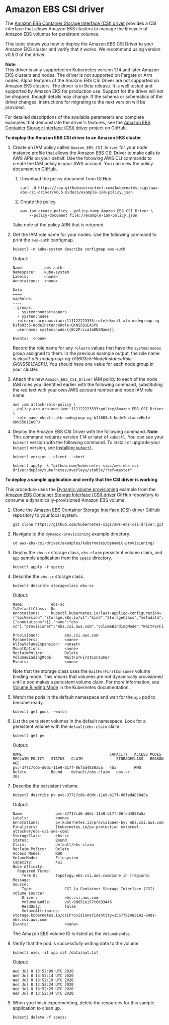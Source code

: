 # Amazon EBS CSI driver<a name="ebs-csi"></a>

The [Amazon EBS Container Storage Interface \(CSI\) driver](https://github.com/kubernetes-sigs/aws-ebs-csi-driver) provides a CSI interface that allows Amazon EKS clusters to manage the lifecycle of Amazon EBS volumes for persistent volumes\.

This topic shows you how to deploy the Amazon EBS CSI Driver to your Amazon EKS cluster and verify that it works\. We recommend using version v0\.5\.0 of the driver\.

**Note**  
This driver is only supported on Kubernetes version 1\.14 and later Amazon EKS clusters and nodes\. The driver is not supported on Fargate or Arm nodes\. Alpha features of the Amazon EBS CSI Driver are not supported on Amazon EKS clusters\. The driver is in Beta release\. It is well tested and supported by Amazon EKS for production use\. Support for the driver will not be dropped, though details may change\. If the schema or schematics of the driver changes, instructions for migrating to the next version will be provided\.

For detailed descriptions of the available parameters and complete examples that demonstrate the driver's features, see the [Amazon EBS Container Storage Interface \(CSI\) driver](https://github.com/kubernetes-sigs/aws-ebs-csi-driver) project on GitHub\.

**To deploy the Amazon EBS CSI driver to an Amazon EKS cluster**

1. Create an IAM policy called `Amazon_EBS_CSI_Driver` for your node instance profile that allows the Amazon EBS CSI Driver to make calls to AWS APIs on your behalf\. Use the following AWS CLI commands to create the IAM policy in your AWS account\. You can view the policy document [on GitHub](https://github.com/kubernetes-sigs/aws-ebs-csi-driver/blob/v0.5.0/docs/example-iam-policy.json)\.

   1. Download the policy document from GitHub\.

      ```
      curl -O https://raw.githubusercontent.com/kubernetes-sigs/aws-ebs-csi-driver/v0.5.0/docs/example-iam-policy.json
      ```

   1. Create the policy\.

      ```
      aws iam create-policy --policy-name Amazon_EBS_CSI_Driver \
          --policy-document file://example-iam-policy.json
      ```

   Take note of the policy ARN that is returned\.

1. Get the IAM role name for your nodes\. Use the following command to print the `aws-auth` configmap\.

   ```
   kubectl -n kube-system describe configmap aws-auth
   ```

   Output:

   ```
   Name:         aws-auth
   Namespace:    kube-system
   Labels:       <none>
   Annotations:  <none>
   
   Data
   ====
   mapRoles:
   ----
   - groups:
     - system:bootstrappers
     - system:nodes
     rolearn: arn:aws:iam::111122223333:role/eksctl-alb-nodegroup-ng-b1f603c5-NodeInstanceRole-GKNS581EASPU
     username: system:node:{{EC2PrivateDNSName}}
   
   Events:  <none>
   ```

   Record the role name for any `rolearn` values that have the `system:nodes` group assigned to them\. In the previous example output, the role name is *eksctl\-alb\-nodegroup\-ng\-b1f603c5\-NodeInstanceRole\-GKNS581EASPU*\. You should have one value for each node group in your cluster\.

1. Attach the new `Amazon_EBS_CSI_Driver` IAM policy to each of the node IAM roles you identified earlier with the following command, substituting the red text with your own AWS account number and node IAM role name\.

   ```
   aws iam attach-role-policy \
   --policy-arn arn:aws:iam::111122223333:policy/Amazon_EBS_CSI_Driver \
   --role-name eksctl-alb-nodegroup-ng-b1f603c5-NodeInstanceRole-GKNS581EASPU
   ```

1. Deploy the Amazon EBS CSI Driver with the following command\.
**Note**  
This command requires version 1\.14 or later of `kubectl`\. You can see your `kubectl` version with the following command\. To install or upgrade your `kubectl` version, see [Installing `kubectl`](install-kubectl.md)\.  

   ```
   kubectl version --client --short
   ```

   ```
   kubectl apply -k "github.com/kubernetes-sigs/aws-ebs-csi-driver/deploy/kubernetes/overlays/stable/?ref=master"
   ```

**To deploy a sample application and verify that the CSI driver is working**

This procedure uses the [Dynamic volume provisioning](https://github.com/kubernetes-sigs/aws-ebs-csi-driver/tree/master/examples/kubernetes/dynamic-provisioning) example from the [Amazon EBS Container Storage Interface \(CSI\) driver](https://github.com/kubernetes-sigs/aws-ebs-csi-driver) GitHub repository to consume a dynamically\-provisioned Amazon EBS volume\.

1. Clone the [Amazon EBS Container Storage Interface \(CSI\) driver](https://github.com/kubernetes-sigs/aws-ebs-csi-driver) GitHub repository to your local system\.

   ```
   git clone https://github.com/kubernetes-sigs/aws-ebs-csi-driver.git
   ```

1. Navigate to the `dynamic-provisioning` example directory\.

   ```
   cd aws-ebs-csi-driver/examples/kubernetes/dynamic-provisioning/
   ```

1. Deploy the `ebs-sc` storage class, `ebs-claim` persistent volume claim, and `app` sample application from the `specs` directory\.

   ```
   kubectl apply -f specs/
   ```

1. Describe the `ebs-sc` storage class\.

   ```
   kubectl describe storageclass ebs-sc
   ```

   Output:

   ```
   Name:            ebs-sc
   IsDefaultClass:  No
   Annotations:     kubectl.kubernetes.io/last-applied-configuration={"apiVersion":"storage.k8s.io/v1","kind":"StorageClass","metadata":{"annotations":{},"name":"ebs-sc"},"provisioner":"ebs.csi.aws.com","volumeBindingMode":"WaitForFirstConsumer"}
   
   Provisioner:           ebs.csi.aws.com
   Parameters:            <none>
   AllowVolumeExpansion:  <unset>
   MountOptions:          <none>
   ReclaimPolicy:         Delete
   VolumeBindingMode:     WaitForFirstConsumer
   Events:                <none>
   ```

   Note that the storage class uses the `WaitForFirstConsumer` volume binding mode\. This means that volumes are not dynamically provisioned until a pod makes a persistent volume claim\. For more information, see [Volume Binding Mode](https://kubernetes.io/docs/concepts/storage/storage-classes/#volume-binding-mode) in the Kubernetes documentation\.

1. Watch the pods in the default namespace and wait for the `app` pod to become ready\.

   ```
   kubectl get pods --watch
   ```

1. List the persistent volumes in the default namespace\. Look for a persistent volume with the `default/ebs-claim` claim\.

   ```
   kubectl get pv
   ```

   Output:

   ```
   NAME                                       CAPACITY   ACCESS MODES   RECLAIM POLICY   STATUS   CLAIM               STORAGECLASS   REASON   AGE
   pvc-37717cd6-d0dc-11e9-b17f-06fad4858a5a   4Gi        RWO            Delete           Bound    default/ebs-claim   ebs-sc                  30s
   ```

1. Describe the persistent volume\.

   ```
   kubectl describe pv pvc-37717cd6-d0dc-11e9-b17f-06fad4858a5a
   ```

   Output:

   ```
   Name:              pvc-37717cd6-d0dc-11e9-b17f-06fad4858a5a
   Labels:            <none>
   Annotations:       pv.kubernetes.io/provisioned-by: ebs.csi.aws.com
   Finalizers:        [kubernetes.io/pv-protection external-attacher/ebs-csi-aws-com]
   StorageClass:      ebs-sc
   Status:            Bound
   Claim:             default/ebs-claim
   Reclaim Policy:    Delete
   Access Modes:      RWO
   VolumeMode:        Filesystem
   Capacity:          4Gi
   Node Affinity:
     Required Terms:
       Term 0:        topology.ebs.csi.aws.com/zone in [regiona]
   Message:
   Source:
       Type:              CSI (a Container Storage Interface (CSI) volume source)
       Driver:            ebs.csi.aws.com
       VolumeHandle:      vol-0d651e157c6d93445
       ReadOnly:          false
       VolumeAttributes:      storage.kubernetes.io/csiProvisionerIdentity=1567792483192-8081-ebs.csi.aws.com
   Events:                <none>
   ```

   The Amazon EBS volume ID is listed as the `VolumeHandle`\.

1. Verify that the pod is successfully writing data to the volume\.

   ```
   kubectl exec -it app cat /data/out.txt
   ```

   Output:

   ```
   Wed Jul 8 13:52:09 UTC 2020
   Wed Jul 8 13:52:14 UTC 2020
   Wed Jul 8 13:52:19 UTC 2020
   Wed Jul 8 13:52:24 UTC 2020
   Wed Jul 8 13:52:29 UTC 2020
   Wed Jul 8 13:52:34 UTC 2020
   ```

1. When you finish experimenting, delete the resources for this sample application to clean up\.

   ```
   kubectl delete -f specs/
   ```